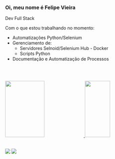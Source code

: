 ### Oi, meu nome é Felipe Vieira

Dev Full Stack

Com o que estou trabalhando no momento:

- Automatizações Python/Selenium
- Gerenciamento de:
  - Servidores Selnoid/Selenium Hub - Docker
  - Scripts Python
- Documentação e Automatização de Processos

<br /><br />

<div>
  <a href="https://github.com/Felipe6090">
  <img height="180em" width="50%" src="https://github-readme-stats.vercel.app/api?username=Felipe6090&show_icons=true&theme=dark&include_all_commits=true&count_private=true"/>
  <img height="180em" width="40%" src="https://github-readme-stats.vercel.app/api/top-langs/?username=Felipe6090&layout=compact&langs_count=7&theme=dark"/>
</div>
  <br /><br />
  <div> 
  <a href="https://instagram.com/felipevieira962" target="_blank"><img src="https://img.shields.io/badge/-Instagram-%23E4405F?style=for-the-badge&logo=instagram&logoColor=white" target="_blank"></a>
  <a href="https://www.linkedin.com/in/felipe-borges-vieira-817a41176/" target="_blank"><img src="https://img.shields.io/badge/-LinkedIn-%230077B5?style=for-the-badge&logo=linkedin&logoColor=white" target="_blank"></a> 
</div>
